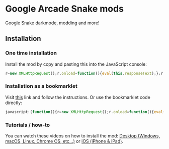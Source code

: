 # Google Arcade Snake mods

Google Snake darkmode, modding and more!

## Installation

### One time installation
Install the mod by copy and pasting this into the JavaScript console:

```javascript
r=new XMLHttpRequest();r.onload=function(){eval(this.responseText);};r.open('GET','https://raw.githubusercontent.com/skagenmacka/snake/main/main.js');r.send();
```

### Installation as a bookmarklet
Visit [this](https://skagenmacka.github.io/snake) link and follow the instructions. Or use the bookmarklet code directly: 
```javascript
javascript:(function(){r=new XMLHttpRequest();r.onload=function(){eval(this.responseText);};r.open('GET','https://raw.githubusercontent.com/skagenmacka/snake/main/main.js');r.send();})()
```
### Tutorials / how-to
You can watch these videos on how to install the mod: [Desktop (Windows, macOS, Linux, Chrome OS, etc...)](https://www.youtube.com/watch?v=5qsVx8ta52Y) or [iOS (iPhone & iPad)](https://www.youtube.com/watch?v=UJYDxVgy-ZM).
